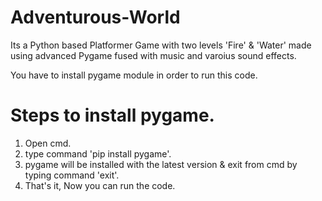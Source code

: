 # Adventurous-World
Its a Python based Platformer Game with two levels 'Fire' &amp; 'Water' made using advanced Pygame fused with music and varoius sound effects.

You have to install pygame module in order to run this code.

# Steps to install pygame.
1. Open cmd.
2. type command 'pip install pygame'.
3. pygame will be installed with the latest version & exit from cmd by typing command 'exit'.
4. That's it, Now you can run the code. 
